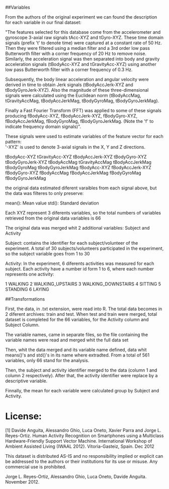 ##Variables

From the authors of the original experiment we can found the description for each variable in our final dataset:

"The features selected for this database come from the accelerometer and gyroscope 3-axial raw signals tAcc-XYZ and tGyro-XYZ. These time domain signals (prefix 't' to denote time) were captured at a constant rate of 50 Hz. Then they were filtered using a median filter and a 3rd order low pass Butterworth filter with a corner frequency of 20 Hz to remove noise. Similarly, the acceleration signal was then separated into body and gravity acceleration signals (tBodyAcc-XYZ and tGravityAcc-XYZ) using another low pass Butterworth filter with a corner frequency of 0.3 Hz. 

Subsequently, the body linear acceleration and angular velocity were derived in time to obtain Jerk signals (tBodyAccJerk-XYZ and tBodyGyroJerk-XYZ). Also the magnitude of these three-dimensional signals were calculated using the Euclidean norm (tBodyAccMag, tGravityAccMag, tBodyAccJerkMag, tBodyGyroMag, tBodyGyroJerkMag). 

Finally a Fast Fourier Transform (FFT) was applied to some of these signals producing fBodyAcc-XYZ, fBodyAccJerk-XYZ, fBodyGyro-XYZ, fBodyAccJerkMag, fBodyGyroMag, fBodyGyroJerkMag. (Note the 'f' to indicate frequency domain signals)". 

These signals were used to estimate variables of the feature vector for each pattern:  
'-XYZ' is used to denote 3-axial signals in the X, Y and Z directions.

tBodyAcc-XYZ
tGravityAcc-XYZ
tBodyAccJerk-XYZ
tBodyGyro-XYZ
tBodyGyroJerk-XYZ
tBodyAccMag
tGravityAccMag
tBodyAccJerkMag
tBodyGyroMag
tBodyGyroJerkMag
fBodyAcc-XYZ
fBodyAccJerk-XYZ
fBodyGyro-XYZ
fBodyAccMag
fBodyAccJerkMag
fBodyGyroMag
fBodyGyroJerkMag

the original data estimated diferent varaibles from each signal above, but the data was filteres to only preserve:

mean(): Mean value
std(): Standard deviation

Each XYZ represent 3 diferents variables, so the total numbers of variables retrieved from the original data variables is 66

The original data was merged whit 2 additional variables: Subject and Activity

Subject: contains the identifier for each subject/volunteer of the experiment.
A total of 30 subjects/volunteers participated in the experiment, so the subject variable goes from 1 to 30

Activity: In the experiment, 6 diferents activities was measured for each subject. Each activity have a number id form 1 to 6, where each number represents one activity:

1 WALKING
2 WALKING_UPSTAIRS
3 WALKING_DOWNSTAIRS
4 SITTING
5 STANDING
6 LAYING

##Transformations

First, the data, in .txt extension, were read into R. The total data becomes in 2 diferent archives: train and test. When test and train were merged, total dataset is completed for the 66 variables, for the Activity column and Subject Column.

The variable names, came in separate files, so the file containing the variable names were read and merged whit the full data set

Then, whit the data merged and its variable name defined, data whit means()'s and std()'s in its name where extradted. From a total of 561 variables, only 66 stand for the analysis.

Then, the subject and activity identifier merged to the data (column 1 and column 2 respectively). After that, the activity identifier were replace by a descriptive variable.

Finnally, the mean for each variable were calculated group by Subject and Activity.

License:
========

[1] Davide Anguita, Alessandro Ghio, Luca Oneto, Xavier Parra and Jorge L. Reyes-Ortiz. Human Activity Recognition on Smartphones using a Multiclass Hardware-Friendly Support Vector Machine. International Workshop of Ambient Assisted Living (IWAAL 2012). Vitoria-Gasteiz, Spain. Dec 2012

This dataset is distributed AS-IS and no responsibility implied or explicit can be addressed to the authors or their institutions for its use or misuse. Any commercial use is prohibited.

Jorge L. Reyes-Ortiz, Alessandro Ghio, Luca Oneto, Davide Anguita. November 2012.


